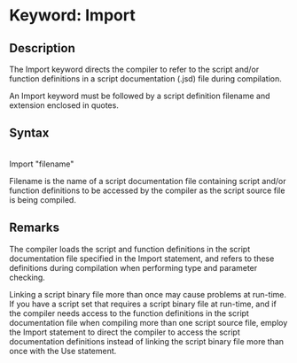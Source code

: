 # Keyword: Import

## Description

The Import keyword directs the compiler to refer to the script and/or
function definitions in a script documentation (.jsd) file during
compilation.

An Import keyword must be followed by a script definition filename and
extension enclosed in quotes.

## Syntax

\
Import \"filename\"

Filename is the name of a script documentation file containing script
and/or function definitions to be accessed by the compiler as the script
source file is being compiled.

## Remarks

The compiler loads the script and function definitions in the script
documentation file specified in the Import statement, and refers to
these definitions during compilation when performing type and parameter
checking.

Linking a script binary file more than once may cause problems at
run-time. If you have a script set that requires a script binary file at
run-time, and if the compiler needs access to the function definitions
in the script documentation file when compiling more than one script
source file, employ the Import statement to direct the compiler to
access the script documentation definitions instead of linking the
script binary file more than once with the Use statement.
